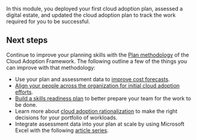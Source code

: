 In this module, you deployed your first cloud adoption plan, assessed a digital estate, and updated the cloud adoption plan to track the work required for you to be successful.

## Next steps

Continue to improve your planning skills with the [Plan methodology](https://docs.microsoft.com/azure/cloud-adoption-framework/plan/) of the Cloud Adoption Framework. The following outline a few of the things you can improve with that methodology:

- Use your plan and assessment data to [improve cost forecasts](https://docs.microsoft.com/azure/cloud-adoption-framework/digital-estate/calculate).
- [Align your people across the organization for initial cloud adoption efforts](https://docs.microsoft.com/azure/cloud-adoption-framework/plan/initial-org-alignment).
- [Build a skills readiness plan](https://docs.microsoft.com/azure/cloud-adoption-framework/plan/adapt-roles-skills-processes) to better prepare your team for the work to be done.
- Learn more about [cloud adoption rationalization](https://docs.microsoft.com/azure/cloud-adoption-framework/digital-estate/5-rs-of-rationalization) to make the right decisions for your portfolio of workloads.
- Integrate assessment data into your plan at scale by using Microsoft Excel with the following [article series](https://docs.microsoft.com/azure/cloud-adoption-framework/plan/review-rationalization).
